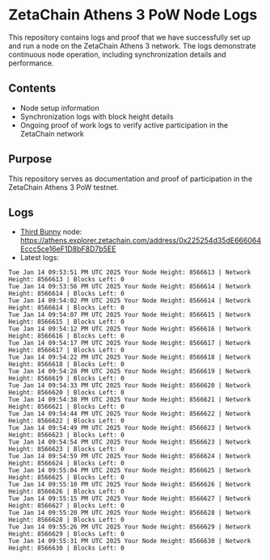 # ZetaChain Athens 3 PoW Node Logs
This repository contains logs and proof that we have successfully set up and run a node on the ZetaChain Athens 3 network. The logs demonstrate continuous node operation, including synchronization details and performance.

## Contents
- Node setup information
- Synchronization logs with block height details
- Ongoing proof of work logs to verify active participation in the ZetaChain network

## Purpose
This repository serves as documentation and proof of participation in the ZetaChain Athens 3 PoW testnet.

## Logs

- [Third Bunny](https://thirdbunny.xyz/) node: https://athens.explorer.zetachain.com/address/0x225254d35dE666064Eccc5ce16eF1D8bF8D7b5EE
- Latest logs:
```
Tue Jan 14 09:53:51 PM UTC 2025 Your Node Height: 8566613 | Network Height: 8566613 | Blocks Left: 0
Tue Jan 14 09:53:56 PM UTC 2025 Your Node Height: 8566614 | Network Height: 8566614 | Blocks Left: 0
Tue Jan 14 09:54:02 PM UTC 2025 Your Node Height: 8566614 | Network Height: 8566614 | Blocks Left: 0
Tue Jan 14 09:54:07 PM UTC 2025 Your Node Height: 8566615 | Network Height: 8566615 | Blocks Left: 0
Tue Jan 14 09:54:12 PM UTC 2025 Your Node Height: 8566616 | Network Height: 8566616 | Blocks Left: 0
Tue Jan 14 09:54:17 PM UTC 2025 Your Node Height: 8566617 | Network Height: 8566617 | Blocks Left: 0
Tue Jan 14 09:54:22 PM UTC 2025 Your Node Height: 8566618 | Network Height: 8566618 | Blocks Left: 0
Tue Jan 14 09:54:28 PM UTC 2025 Your Node Height: 8566619 | Network Height: 8566619 | Blocks Left: 0
Tue Jan 14 09:54:33 PM UTC 2025 Your Node Height: 8566620 | Network Height: 8566620 | Blocks Left: 0
Tue Jan 14 09:54:38 PM UTC 2025 Your Node Height: 8566621 | Network Height: 8566621 | Blocks Left: 0
Tue Jan 14 09:54:44 PM UTC 2025 Your Node Height: 8566622 | Network Height: 8566622 | Blocks Left: 0
Tue Jan 14 09:54:49 PM UTC 2025 Your Node Height: 8566623 | Network Height: 8566623 | Blocks Left: 0
Tue Jan 14 09:54:54 PM UTC 2025 Your Node Height: 8566623 | Network Height: 8566623 | Blocks Left: 0
Tue Jan 14 09:54:59 PM UTC 2025 Your Node Height: 8566624 | Network Height: 8566624 | Blocks Left: 0
Tue Jan 14 09:55:04 PM UTC 2025 Your Node Height: 8566625 | Network Height: 8566625 | Blocks Left: 0
Tue Jan 14 09:55:10 PM UTC 2025 Your Node Height: 8566626 | Network Height: 8566626 | Blocks Left: 0
Tue Jan 14 09:55:15 PM UTC 2025 Your Node Height: 8566627 | Network Height: 8566627 | Blocks Left: 0
Tue Jan 14 09:55:20 PM UTC 2025 Your Node Height: 8566628 | Network Height: 8566628 | Blocks Left: 0
Tue Jan 14 09:55:26 PM UTC 2025 Your Node Height: 8566629 | Network Height: 8566629 | Blocks Left: 0
Tue Jan 14 09:55:31 PM UTC 2025 Your Node Height: 8566630 | Network Height: 8566630 | Blocks Left: 0
```
